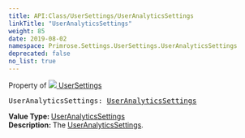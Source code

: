 ```yaml
---
title: API:Class/UserSettings/UserAnalyticsSettings
linkTitle: "UserAnalyticsSettings"
weight: 85
date: 2019-08-02
namespace: Primrose.Settings.UserSettings.UserAnalyticsSettings
deprecated: false
no_list: true
---
```

Property of <a href="/docs/api-reference/Class/UserSettings"><img src="/icons/silk/folder_config.png"/>&nbsp;UserSettings</a>
<pre class="method-declaration">
UserAnalyticsSettings: <a class="type" href="/docs/api-reference/Class/UserAnalyticsSettings">UserAnalyticsSettings</a></pre>
<b>Value Type: </b>
<a class="type" href="/docs/api-reference/Class/UserAnalyticsSettings">UserAnalyticsSettings</a>
<br/>
<b>Description: </b>
The <a href="/docs/api-reference/Class/UserSettings/UserAnalyticsSettings" >UserAnalyticsSettings</a>.

